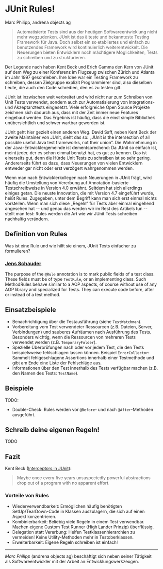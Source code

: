 # JUnit Rules!

Marc Philipp, andrena objects ag

> Automatisierte Tests sind aus der heutigen Softwareentwicklung nicht mehr wegzudenken. JUnit ist das älteste und bekannteste Testing Framework für Java. Doch selbst ein so etabliertes und einfach zu benutzendes Framework wird kontinuierlich weiterentwickelt. Die Neuerungen bieten Entwicklern noch mächtigere Möglichkeiten, Tests zu schreiben und zu strukturieren.

Der Legende nach haben Kent Beck und Erich Gamma den Kern von JUnit auf dem Weg zu einer Konferenz im Flugzeug zwischen Zürich und Atlanta im Jahr 1997 geschrieben. Ihre Idee war ein Testing Framework zu schreiben, dessen Zielgruppe explizit Programmierer sind, also dieselben Leute, die auch den Code schreiben, den es zu testen gilt.

JUnit ist inzwischen weit verbreitet und wird nicht nur zum Schreiben von Unit Tests verwendet, sondern auch zur Automatisierung von Integrations- und Akzeptanztests eingesetzt. Viele erfolgreiche Open Source Projekte zeichnen sich dadurch aus, dass mit der Zeit immer neue Features eingebaut werden. Das Ergebnis ist häufig, dass die einst simple Bibliothek unübersichtlich und schwer wartbar geworden ist.

JUnit geht hier gezielt einen anderen Weg. David Saff, neben Kent Beck der zweite Maintainer von JUnit, sieht das so: „JUnit is the intersection of all possible useful Java test frameworks, not their union”. Die Wahrnehmung in der Java-Entwicklergemeinde ist dementsprechend: Da JUnit so einfach ist, meint jeder, der es schon einmal benutzt hat, es gut zu kennen. Das ist einerseits gut, denn die Hürde Unit Tests zu schreiben ist so sehr gering. Andererseits führt es dazu, dass Neuerungen von vielen Entwicklern entweder gar nicht oder erst verzögert wahrgenommen werden. 

Wenn man nach Entwicklerkollegen nach Neuerungen in JUnit frägt, wird häufig die Umstellung von Vererbung auf Annotation-basierte Testschreibweise in Version 4.0 erwähnt. Seitdem hat sich allerdings einiges getan. Die neuste Innovation, die mit Version 4.7 eingeführt wurde, heißt Rules. Zugegeben, unter dem Begriff kann man sich erst einmal nichts vorstellen. Wenn man sich diese „Regeln” für Tests aber einmal eingehend angesehen hat -- und genau das werden wir im Rest des Artikels tun -- stellt man fest: Rules werden die Art wie wir JUnit Tests schreiben nachhaltig verändern.

## Definition von Rules

Was ist eine Rule und wie hilft sie einem, JUnit Tests einfacher zu formulieren?

### [Jens Schauder](http://blog.schauderhaft.de/2009/10/04/junit-rules/)

The purpose of the `@Rule` annotation is to mark public fields of a test class. These fields must be of type `TestRule`, or an implementing class. Such MethodRules behave similar to a AOP aspects, of course without use of any AOP library and specialized for Tests. They can execute code before, after or instead of a test method. 


## Einsatzbeispiele

- Benachrichtigung über die Testausführung (siehe `TestWatchman`).
- Vorbereitung vom Test verwendeter Ressourcen (z.B. Dateien, Server, Verbindungen) und sauberes Aufräumen nach Ausführung des Tests. Besonders wichtig, wenn die Ressourcen von mehreren Tests verwendet werden (z.B. `TemporaryFolder`).
- Spezielle Überprüfungen nach oder vor jedem Test, die den Tests beispielsweise fehlschlagen lassen können. Beispiel `ErrorCollector`: Sammelt fehlgeschlagene Assertions innerhalb einer Testmethode und gibt am Ende eine Liste der Fehlschläge aus.
- Informationen über den Test innerhalb des Tests verfügbar machen (z.B. den Namen des Tests: `TestName`).

## Beispiele

TODO:

- Double-Check: Rules werden vor `@Before`- und nach `@After`-Methoden ausgeführt.

## Schreib deine eigenen Regeln!

TODO

## Fazit

Kent Beck ([Interceptors in JUnit](http://www.threeriversinstitute.org/blog/?p=155)):

> Maybe once every five years unsuspectedly powerful abstractions drop out of a program with no apparent effort.

### Vorteile von Rules

- Wiederverwendbarkeit: Ermöglichen häufig benötigten SetUp/TearDown-Code in Klassen auszulagern, die sich auf einen Aspekt konzentrieren. 
- Kombinierbarkeit: Beliebig viele Regeln in einem Test verwendbar. Machen eigene Custom Test Runner (High Lander Prinzip) überflüssig.
- Delegation statt Vererbung: Helfen Testklassenhierarchien zu vermeiden! Keine Utility-Methoden mehr in Testoberklassen.
- Erweiterbarkeit: Eigene Regeln schreiben ist einfach!


---------------------------------------

*Marc Philipp* (andrena objects ag) beschäftigt sich neben seiner Tätigkeit als Softwareentwickler mit der Arbeit an Entwicklungswerkzeugen.
